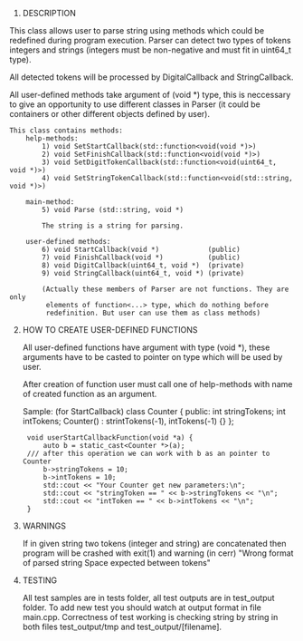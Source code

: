 1. DESCRIPTION

This class allows user to parse string using methods which could be redefined
during program execution. Parser can detect two types of tokens integers and
strings (integers must be non-negative and must fit in uint64_t type).

All detected tokens will be processed by DigitalCallback and StringCallback.

All user-defined methods take argument of (void *) type, this is neccessary to
give an opportunity to use different classes in Parser (it could be containers
or other different objects defined by user).

    This class contains methods:
        help-methods:
            1) void SetStartCallback(std::function<void(void *)>)
            2) void SetFinishCallback(std::function<void(void *)>)
            3) void SetDigitTokenCallback(std::function<void(uint64_t, void *)>)
            4) void SetStringTokenCallback(std::function<void(std::string, void *)>)

        main-method:
            5) void Parse (std::string, void *)

            The string is a string for parsing.

        user-defined methods:
            6) void StartCallback(void *)            (public)
            7) void FinishCallback(void *)           (public)
            8) void DigitCallback(uint64_t, void *)  (private)
            9) void StringCallback(uint64_t, void *) (private)

            (Actually these members of Parser are not functions. They are only
             elements of function<...> type, which do nothing before
             redefinition. But user can use them as class methods)

2. HOW TO CREATE USER-DEFINED FUNCTIONS

    All user-defined functions have argument with type (void *), these arguments
    have to be casted to pointer on type which will be used by user.

    After creation of function user must call one of help-methods
    with name of created function as an argument.

    Sample: (for StartCallback)
        class Counter {
            public:
                int stringTokens;
                int intTokens;
                Counter() : strintTokens(-1), intTokens(-1) {}
        };

        void userStartCallbackFunction(void *a) {
            auto b = static_cast<Counter *>(a);
        /// after this operation we can work with b as an pointer to Counter
            b->stringTokens = 10;
            b->intTokens = 10;
            std::cout << "Your Counter get new parameters:\n";
            std::cout << "stringToken == " << b->stringTokens << "\n";
            std::cout << "intToken == " << b->intTokens << "\n";
        }

3. WARNINGS

    If in given string two tokens (integer and string) are concatenated then
program will be crashed with exit(1) and warning (in cerr)
    "Wrong format of parsed string
     Space expected between tokens"

4. TESTING

    All test samples are in tests folder, all test outputs are in test_output
    folder. To add new test you should watch at output format in file main.cpp.
    Correctness of test working is checking string by string in both files
    test_output/tmp and test_output/[filename].
